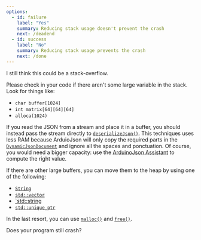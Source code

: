 ```yaml
---
options:
  - id: failure
    label: "Yes"
    summary: Reducing stack usage doesn't prevent the crash
    next: /deadend
  - id: success
    label: "No"
    summary: Reducing stack usage prevents the crash
    next: /done
---
```


I still think this could be a stack-overflow.

Please check in your code if there aren't some large variable in the stack. Look for things like:

* `char buffer[1024]`
* `int matrix[64][64][64]`
* `alloca(1024)`

If you read the JSON from a stream and place it in a buffer, you should instead pass the stream directly to [`deserializeJson()`](/v6/api/json/deserializejson/). This techniques uses less RAM because ArduioJson will only copy the required parts in the [`DynamicJsonDocument`](/v6/api/dynamicjsondocument/) and ignore all the spaces and ponctuation. Of course, you would need a bigger capacity: use the [ArduinoJson Assistant](/v6/assistant/) to compute the right value.

If there are other large buffers, you can move them to the heap by using one of the following:

* [`String`](https://www.arduino.cc/reference/en/language/variables/data-types/stringobject/)
* [`std::vector`](https://en.cppreference.com/w/cpp/container/vector)
* [`std::string](https://en.cppreference.com/w/cpp/string/basic_string)
* [`std::unique_ptr`](https://en.cppreference.com/w/cpp/memory/unique_ptr)

In the last resort, you can use [`malloc()`](https://en.cppreference.com/w/c/memory/malloc) and [`free()`](https://en.cppreference.com/w/c/memory/free).

Does your program still crash?